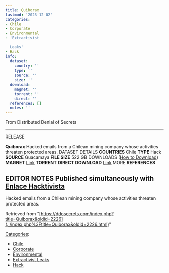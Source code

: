 ```yaml
---
title: Quiborax
lastmod: '2023-12-02'
categories:
- Chile
- Corporate
- Environmental
- 'Extractivist

  Leaks'
- Hack
info:
  dataset:
    country: ''
    type: ''
    source: ''
    size: ''
  download:
    magnet: ''
    torrent: ''
    direct: ''
  references: []
  notes: ''
---
```




From Distributed Denial of Secrets

---
RELEASE

**Quiborax**
Hacked emails from a Chilean mining company whose activities threaten protected areas.
DATASET DETAILS
**COUNTRIES** Chile
**TYPE** Hack
**SOURCE** Guacamaya
**FILE SIZE** 522 GB
DOWNLOADS ([How to Download](Torrents.html "Torrents"))
**MAGNET** [Link](magnet:?xt=urn:btih:9bd49c0fad33ca2f1628882a726e24df0426cd5c&dn=quiborax&tr=http%3A%2F%2Ftracker.openbittorrent.com%3A80%2Fannounce&tr=udp%3A%2F%2Ftracker.openbittorrent.com%3A6969%2Fannounce&tr=https%3A%2F%2Fopentracker.i2p.rocks%3A443%2Fannounce&tr=udp%3A%2F%2Fopen.stealth.si%3A80%2Fannounce&tr=udp%3A%2F%2Fexodus.desync.com%3A6969%2Fannounce&tr=udp%3A%2F%2Fexodus.desync.com%3A6969%2Fannounce)
**TORRENT**
**DIRECT DOWNLOAD** [Link](https://data.ddosecrets.com/quiborax/)
MORE
**REFERENCES**

**EDITOR NOTES**
Published simultaneously with [Enlace Hacktivista](https://enlacehacktivista.org/)
---

Hacked emails from a Chilean mining company whose activities threaten
protected areas.

Retrieved from
"[https://ddosecrets.com/index.php?title=Quiborax&oldid=2226](../index.php%3Ftitle=Quiborax&oldid=2226.html)"

[Categories](./Special:Categories.html "Special:Categories"):

- [Chile](./Category:Chile.html "Category:Chile")
- [Corporate](./Category:Corporate.html "Category:Corporate")
- [Environmental](./Category:Environmental.html "Category:Environmental")
- [Extractivist
Leaks](./Category:Extractivist_Leaks.html "Category:Extractivist Leaks")
- [Hack](./Category:Hack.html "Category:Hack")
